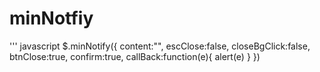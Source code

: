 minNotfiy
=========
''' javascript
$.minNotify({
             content:"",
             escClose:false,
             closeBgClick:false,
             btnClose:true,
             confirm:true,
             callBack:function(e){
                alert(e)
            }
         })
